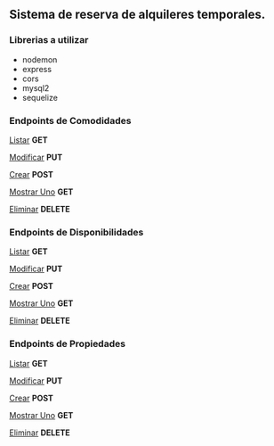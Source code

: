 ## Sistema de reserva de alquileres temporales.

### Librerias a utilizar

* nodemon
* express
* cors
* mysql2
* sequelize

### Endpoints de Comodidades

[Listar](http://localhost:5000/api/v1/comodidad) **GET**

[Modificar](http://localhost:5000/api/v1/comodidad/4) **PUT**

[Crear](http://localhost:5000/api/v1/comodidad) **POST**

[Mostrar Uno](http://localhost:5000/api/v1/comodidad/4) **GET**

[Eliminar](http://localhost:5000/api/v1/comodidad/4) **DELETE**

### Endpoints de Disponibilidades

[Listar](http://localhost:5000/api/v1/disponibilidad) **GET**

[Modificar](http://localhost:5000/api/v1/disponibilidad/6) **PUT**

[Crear](http://localhost:5000/api/v1/disponibilidad) **POST**

[Mostrar Uno](http://localhost:5000/api/v1/disponibilidad/6) **GET**

[Eliminar](http://localhost:5000/api/v1/disponibilidad/6) **DELETE**

### Endpoints de Propiedades

[Listar](http://localhost:5000/api/v1/propiedad) **GET**

[Modificar](http://localhost:5000/api/v1/propiedad/6) **PUT**

[Crear](http://localhost:5000/api/v1/propiedad) **POST**

[Mostrar Uno](http://localhost:5000/api/v1/propiedad/6) **GET**

[Eliminar](http://localhost:5000/api/v1/propiedad/6) **DELETE**
